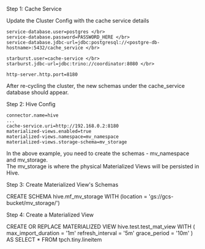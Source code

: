 Step 1: Cache Service

Update the Cluster Config with the cache service details

    service-database.user=postgres </br>
    service-database.password=PASSWORD_HERE </br>
    service-database.jdbc-url=jdbc:postgresql://<postgre-db-hostname>:5432/cache_service </br>
        
    starburst.user=cache-service </br>
    starburst.jdbc-url=jdbc:trino://coordinator:8080 </br>
  
    http-server.http.port=8180

After re-cycling the cluster, the new schemas under the cache_service database should appear.
   
Step 2: Hive Config

    connector.name=hive
    ...
    cache-service.uri=http://192.168.0.2:8180
    materialized-views.enabled=true
    materialized-views.namespace=mv_namespace
    materialized-views.storage-schema=mv_storage
    
In the above example, you need to create the schemas - mv_namespace and mv_storage. </br>
The mv_storage is where the physical Materialized Views will be persisted in Hive.

Step 3: Create Materialized View's Schemas

CREATE SCHEMA hive.mf_mv_storage
WITH (location = 'gs://gcs-bucket/mv_storage/')

Step 4: Create a Materialized View

CREATE OR REPLACE MATERIALIZED VIEW hive.test.test_mat_view
WITH (
     max_import_duration = '1m'
     refresh_interval = '5m'
     grace_period = '10m'
     )
AS
SELECT * FROM tpch.tiny.lineitem




